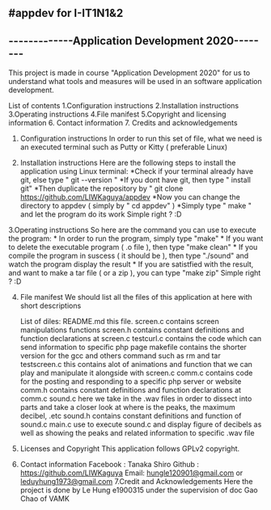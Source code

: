 #appdev for I-IT1N1&2
-------------------------------------------------
-------------Application Development 2020--------
-------------------------------------------------

This project is made in course "Application Development 2020"
for us to understand what tools and measures will be used in 
an software application development.

List of contents
1.Configuration instructions
2.Installation instructions
3.Operating instructions
4.File manifest
5.Copyright and licensing information
6. Contact information
7. Credits and acknowledgements

1. Configuration instructions
	In order to run this set of file, what we need is an executed terminal such as Putty or Kitty ( preferable Linux)

2. Installation instructions
	Here are the following steps to install the application using Linux terminal:
	*Check if your terminal already have git, else type " git --version "
	*If you dont have git, then type " install git"
	*Then duplicate the repository by " git clone https://github.com/LIWKaguya/appdev
	*Now you can change the directory to appdev ( simply by " cd appdev" ) 
	*Simply type " make " and let the program do its work
	Simple right ? :D   

3.Operating instructions
	So here are the command you can use to execute the program:
	* In order to run the program, simply type "make" 
	* If you want to delete the executable program ( .o file ), then type "make clean"
	* If you compile the program in suscess ( it should be ), then type "./sound" and watch the program display the result 
	* If you are satistfied with the result, and want to make a tar file ( or a zip ), you can type "make zip"
	Simple right ? :D

4. File manifest
	We should list all the files of this application at here with short descriptions

	List of diles:
	README.md			this file.
	screen.c		contains screen manipulations functions
	screen.h		contains constant definitions and function 
					declarations at screen.c 
	testcurl.c 		contains the code which can send information to specific
					php page
	makefile 		contains the shorter version for the gcc and others command
					such as rm and tar
	testscreen.c 	this contains alot of animations and function that we can play and 
					manipulate it alongside with screen.c 
	comm.c 			contains code for the posting and responding to a specific 
					php server or website 
	comm.h 			contains constant definitions and function declarations
					at comm.c
	sound.c			here we take in the .wav files in order to dissect into parts and 
					take a closer look at where is the peaks, the maximum decibel, .etc
	sound.h			contains constant definitions and function of sound.c
	main.c 			use to execute sound.c and display figure of decibels as well as 
					showing the peaks and related information to specific .wav file

5. Licenses and  Copyright 
	This application follows GPLv2 copyright. 

6. Contact information
	Facebook : Tanaka Shiro
	Github : https://github.com/LIWKaguya
	Email: hungle120901@gmail.com or leduyhung1973@gmail.com
7.Credit and Acknowledgements
	Here the project is done by Le Hung e1900315 under the supervision of doc Gao Chao of VAMK
